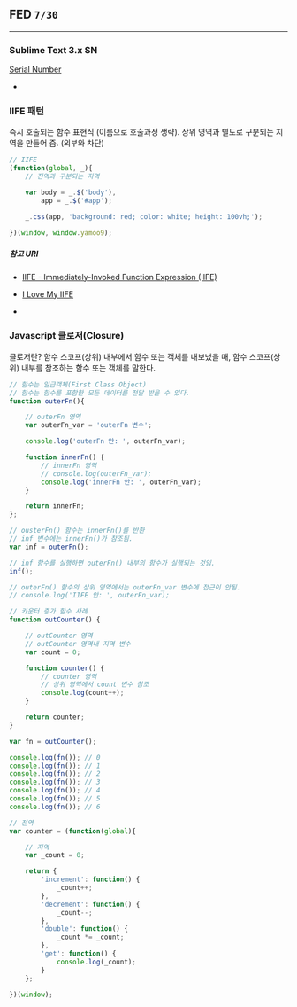 ## FED `7/30`

---

### Sublime Text 3.x SN
[Serial Number](http://me2.do/xwi6d2vs)

-

### IIFE 패턴

즉시 호출되는 함수 표현식 (이름으로 호출과정 생략).
상위 영역과 별도로 구분되는 지역을 만들어 줌. (외부와 차단)

```js
// IIFE
(function(global, _){
	// 전역과 구분되는 지역

	var body = _.$('body'),
		app = _.$('#app');

	_.css(app, 'background: red; color: white; height: 100vh;');

})(window, window.yamoo9);
```

##### 참고 URI
- [IIFE - Immediately-Invoked Function Expression (IIFE)](http://benalman.com/news/2010/11/immediately-invoked-function-expression/)
- [I Love My IIFE](http://gregfranko.com/blog/i-love-my-iife/)

-

### Javascript 클로저(Closure)

클로저란? 함수 스코프(상위) 내부에서 함수 또는 객체를 내보냈을 때, 함수 스코프(상위) 내부를 참조하는 함수 또는 객체를 말한다.

```js
// 함수는 일급객체(First Class Object)
// 함수는 함수를 포함한 모든 데이터를 전달 받을 수 있다.
function outerFn(){

	// outerFn 영역
	var outerFn_var = 'outerFn 변수';

	console.log('outerFn 안: ', outerFn_var);

	function innerFn() {
		// innerFn 영역
		// console.log(outerFn_var);
		console.log('innerFn 안: ', outerFn_var);
	}

	return innerFn;
};

// ousterFn() 함수는 innerFn()를 반환
// inf 변수에는 innerFn()가 참조됨.
var inf = outerFn();

// inf 함수를 실행하면 outerFn() 내부의 함수가 실행되는 것임.
inf();

// outerFn() 함수의 상위 영역에서는 outerFn_var 변수에 접근이 안됨.
// console.log('IIFE 안: ', outerFn_var);

// 카운터 증가 함수 사례
function outCounter() {

	// outCounter 영역
	// outCounter 영역내 지역 변수
	var count = 0;

	function counter() {
		// counter 영역
		// 상위 영역에서 count 변수 참조
		console.log(count++);
	}

	return counter;
}

var fn = outCounter();

console.log(fn()); // 0
console.log(fn()); // 1
console.log(fn()); // 2
console.log(fn()); // 3
console.log(fn()); // 4
console.log(fn()); // 5
console.log(fn()); // 6
```

```js
// 전역
var counter = (function(global){

	// 지역
	var _count = 0;

	return {
		'increment': function() {
			_count++;
		},
		'decrement': function() {
			_count--;
		},
		'double': function() {
			_count *= _count;
		},
		'get': function() {
			console.log(_count);
		}
	};

})(window);
```